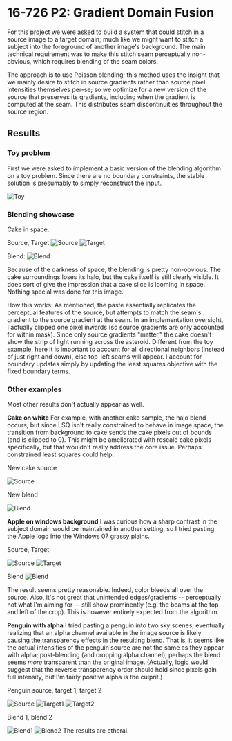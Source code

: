 # 16-726 P2: Gradient Domain Fusion

For this project we were asked to build a system that could stitch in a source image to a target domain; much like we might want to stitch a subject into the foreground of another image's background. The main technical requirement was to make this stitch seam perceptually non-obvious, which requires blending of the seam colors.

The approach is to use Poisson blending; this method uses the insight that we mainly desire to stitch in source gradients rather than source pixel intensities themselves per-se; so we optimize for a new version of the source that preserves its gradients, including when the gradient is computed at the seam. This distributes seam discontinuities throughout the source region.

## Results
### Toy problem
First we were asked to implement a basic version of the blending algorithm on a toy problem. Since there are no boundary constraints, the stable solution is presumably to simply reconstruct the input.

![Toy](./toy/toy.png)

### Blending showcase

Cake in space.

Source, Target
![Source](data/cake_noalpha.jpg)
![Target](data/orbit.jpg)

Blend:
![Blend](./try2_success/cake_orbit_success.png)

Because of the darkness of space, the blending is pretty non-obvious. The cake surroundings loses its halo, but the cake itself is still clearly visible. It does sort of give the impression that a cake slice is looming in space. Nothing special was done for this image.

How this works: As mentioned, the paste essentially replicates the perceptual features of the source, but attempts to match the seam's gradient to the source gradient at the seam. In an implementation oversight, I actually clipped one pixel inwards (so source gradients are only accounted for within mask).  Since only source gradients "matter," the cake doesn't show the strip of light running across the asteroid. Different from the toy example, here it is important to account for all directional neighbors (instead of just right and down), else top-left seams will appear. I account for boundary updates simply by updating the least squares objective with the fixed boundary terms.


### Other examples
Most other results don't actually appear as well.

**Cake on white**
For example, with another cake sample, the halo blend occurs, but since LSQ isn't really constrained to behave in image space, the transition from background to cake sends the cake pixels out of bounds (and is clipped to 0). This might be ameliorated with rescale cake pixels specifically, but that wouldn't really address the core issue. Perhaps constrained least squares could help.

New cake source

![Source](data/cake.jpg)

New blend

![Blend](./try1_fail/cake_orbit_failure.png)

**Apple on windows background**
I was curious how a sharp contrast in the subject domain would be maintained in another setting, so I tried pasting the Apple logo into the Windows 07 grassy plains.

Source, Target

![Source](data/apple.jpg)
![Target](data/windows.jpg)

Blend
![Blend](./try5_question/apple_window.png)

The result seems pretty reasonable. Indeed, color bleeds all over the source. Also, it's not great that unintended edges/gradients -- perceptually not what I'm aiming for -- still show prominently (e.g. the beams at the top and left of the crop). This is however entirely expected from the algorithm.

**Penguin with alpha**
I tried pasting a penguin into two sky scenes, eventually realizing that an alpha channel available in the image source is likely causing the transparency effects in the resulting blend. That is, it seems like the actual intensities of the penguin source are not the same as they appear with alpha; post-blending (and cropping alpha channel), perhaps the blend seems _more_ transparent than the original image. (Actually, logic would suggest that the reverse transparency order should hold since pixels gain full intensity, but I'm fairly positive alpha is the culprit.)

Penguin source, target 1, target 2

![Source](./data/penguin.jpg)
![Target1](./data/plane2.jpg)
![Target2](./data/sky.jpg)

Blend 1, blend 2

![Blend1](./try3_fail/penguin_sunset_fail2.png)
![Blend2](./try4_question/penguin_sky.png)
The results are etheral.
